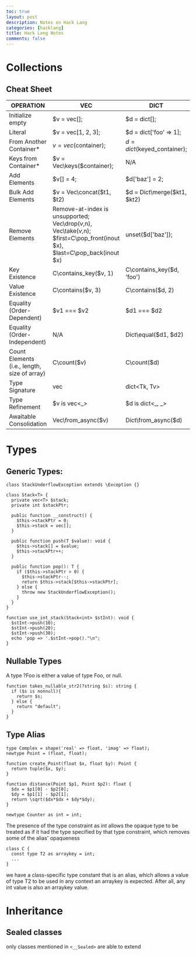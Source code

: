 ```yaml
---
toc: true
layout: post
description: Notes on Hack Lang
categories: [hacklang]
title: Hack Lang Notes
comments: false
---
```



# Collections
## Cheat Sheet


|OPERATION | VEC | DICT	| KEYSET |
|-|-|-|-|
|Initialize empty	|$v = vec[];|	$d = dict[];	|$k = keyset[];|
|Literal|	$v = vec[1, 2, 3];	|$d = dict['foo' => 1];	|$k = keyset['foo', 'bar'];|
|From Another Container*|	$v = vec($container);	|$d = dict($keyed_container);	|$k = keyset($container); |
|Keys from Container*	|$v = Vec\keys($container);|	N/A	|$k = Keyset\keys($container);|
|Add Elements	|$v[] = 4;	|$d['baz'] = 2;	|$k[] = 'baz';|
|Bulk Add Elements|	$v = Vec\concat($t1, $t2)|	$d = Dict\merge($kt1, $kt2)	|$k = Keyset\union($t1, $t2)|
|Remove Elements|	Remove-at-index is unsupported; Vec\drop($v,$n), Vec\take($v,$n); $first=C\pop_front(inout $x), $last=C\pop_back(inout $x)	| unset($d['baz']);	| unset($k['baz']); |
|Key Existence	| C\contains_key($v, 1)| 	C\contains_key($d, 'foo')	| C\contains_key($k, 'foo')|   
|Value Existence |	C\contains($v, 3) |	C\contains($d, 2)	| Use C\contains_key($k, 'foo') |
|Equality (Order-Dependent)|	$v1 === $v2	|$d1 === $d2	|$k1 === $k2|
|Equality (Order-Independent)	|N/A	|Dict\equal($d1, $d2)|	Keyset\equal($k1, $k2)|
|Count Elements (i.e., length, size of array)|	C\count($v)	|C\count($d)|	C\count($k)|
|Type Signature	|vec<Tv>	|dict<Tk, Tv>	|keyset<Tk>|
|Type Refinement	|$v is vec<_>	|$d is dict<_, _>	|$k is keyset<_>|
|Awaitable Consolidation|	Vec\from_async($v)|	Dict\from_async($d)|	Keyset\from_async($x)|   


# Types
## Generic Types:

```hack
class StackUnderflowException extends \Exception {}

class Stack<T> {
  private vec<T> $stack;
  private int $stackPtr;

  public function __construct() {
    $this->stackPtr = 0;
    $this->stack = vec[];
  }

  public function push(T $value): void {
    $this->stack[] = $value;
    $this->stackPtr++;
  }

  public function pop(): T {
    if ($this->stackPtr > 0) {
      $this->stackPtr--;
      return $this->stack[$this->stackPtr];
    } else {
      throw new StackUnderflowException();
    }
  }
}

function use_int_stack(Stack<int> $stInt): void {
  $stInt->push(10);
  $stInt->push(20);
  $stInt->push(30);
  echo 'pop => '.$stInt->pop()."\n";
}
```


## Nullable Types

A type ?Foo is either a value of type Foo, or null.

```hack
function takes_nullable_str2(?string $s): string {
  if ($s is nonnull){
    return $s;
  } else {
    return "default";
  }
}
```

## Type Alias
```hack
type Complex = shape('real' => float, 'imag' => float);
newtype Point = (float, float);

function create_Point(float $x, float $y): Point {
  return tuple($x, $y);
}

function distance(Point $p1, Point $p2): float {
  $dx = $p1[0] - $p2[0];
  $dy = $p1[1] - $p2[1];
  return \sqrt($dx*$dx + $dy*$dy);
}
```

`newtype Counter as int = int;`

The presence of the type constraint as int allows the opaque type to be treated as if it had the type specified by that type constraint, which removes some of the alias' opaqueness

```hack
class C {
  const type T2 as arraykey = int;
  ...
}
```
we have a class-specific type constant that is an alias, which allows a value of type T2 to be used in any context an arraykey is expected. After all, any int value is also an arraykey value.


# Inheritance
## Sealed classes
only classes mentioned in `<__Sealed>` are able to extend 
